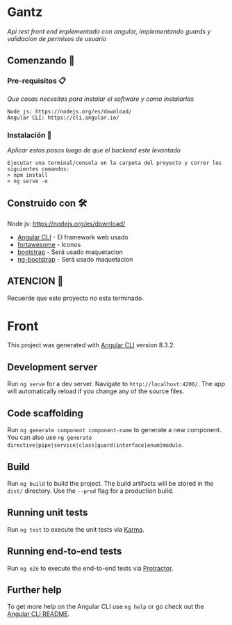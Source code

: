 # Gantz

_Api rest front end implementado con angular, implementando guards y validacion de permisos de usuario_

## Comenzando 🚀

### Pre-requisitos 📋

_Que cosas necesitas para instalar el software y como instalarlas_

```
Node js: https://nodejs.org/es/download/
Angular CLI: https://cli.angular.io/

```

### Instalación 🔧

_Aplicar estos pasos luego de que el backend este levantado_

```
Ejecutar una terminal/consola en la carpeta del proyecto y correr los siguientes comandos:
> npm install
> ng serve -o
```


## Construido con 🛠️
Node js: https://nodejs.org/es/download/
* [Angular CLI](https://cli.angular.io/) - El framework web usado
* [fortawesome](https://fortawesome.com/) - Iconos
* [bootstrap](https://getbootstrap.com/) - Será usado maquetacion
* [ng-bootstrap](https://ng-bootstrap.github.io/) - Será usado maquetacion

## ATENCION 📌

Recuerde que este proyecto no esta terminado.

# Front

This project was generated with [Angular CLI](https://github.com/angular/angular-cli) version 8.3.2.

## Development server

Run `ng serve` for a dev server. Navigate to `http://localhost:4200/`. The app will automatically reload if you change any of the source files.

## Code scaffolding

Run `ng generate component component-name` to generate a new component. You can also use `ng generate directive|pipe|service|class|guard|interface|enum|module`.

## Build

Run `ng build` to build the project. The build artifacts will be stored in the `dist/` directory. Use the `--prod` flag for a production build.

## Running unit tests

Run `ng test` to execute the unit tests via [Karma](https://karma-runner.github.io).

## Running end-to-end tests

Run `ng e2e` to execute the end-to-end tests via [Protractor](http://www.protractortest.org/).

## Further help

To get more help on the Angular CLI use `ng help` or go check out the [Angular CLI README](https://github.com/angular/angular-cli/blob/master/README.md).

